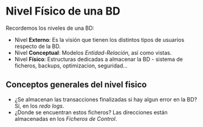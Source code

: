 # Nivel Físico de una BD

Recordemos los niveles de una BD:
  + Nivel **Externo**: Es la visión que tienen los distintos tipos de usuarios respecto de la BD.
  + Nivel **Conceptual**: Modelos *Entidad-Relación*, así como vistas.
  + Nivel **Físico**: Estructuras dedicadas a almacenar la BD - sistema de ficheros, backups, optimizacion, seguridad...

## Conceptos generales del nivel fisico

  + ¿Se almacenan las transacciones finalizadas si hay algun error en la BD? Sí, en los *redo logs*.
  + ¿Donde se encuentran estos ficheros? Las direcciones están almacenadas en los *Ficheros de Control*.